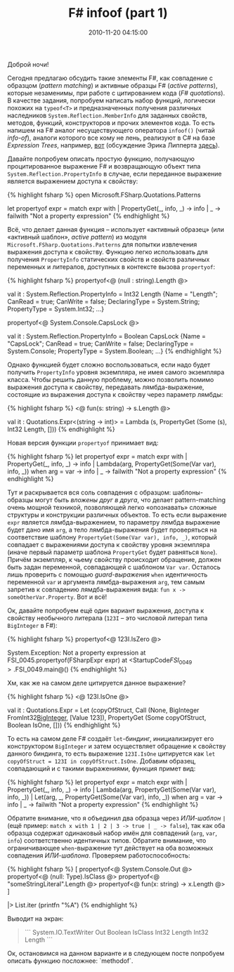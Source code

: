 ﻿---
layout: post
title: "F# infoof (part 1)"
date: 2010-11-20 04:15:00
categories: 1622690381
tags: fsharp infoof quotations patterns pattern-matching
---
Доброй ночи!

Сегодня предлагаю обсудить такие элементы F#, как совпадение с образцом (*pattern matching*) и активные образцы F# (*active patterns*), которые незаменимы, при работе с цитированием кода (*F# quotations*). В качестве задания, попробуем написать набор функций, логически похожих на `typeof<T>` и предназначенных получения различных наследников `System.Reflection.MemberInfo` для заданных свойств, методов, функций, конструкторов и прочих элементов кода. То есть напишем на F# аналог несуществующего оператора `infoof()` (читай *info-of*), аналоги которого все кому не лень, реализуют в C# на базе *Expression Trees*, например, [вот](http://codebetter.com/blogs/patricksmacchia/archive/2010/06/28/elegant-infoof-operators-in-c-read-info-of.aspx) (обсуждение Эрика Липперта [здесь](http://blogs.msdn.com/b/ericlippert/archive/2009/05/21/in-foof-we-trust-a-dialogue.aspx)).

Давайте попробуем описать простую функцию, получающую процитированное выражение F# и возвращающую объект типа `System.Reflection.PropertyInfo` в случае, если переданное выражение является выражением доступа к свойству:

{% highlight fsharp %}
open Microsoft.FSharp.Quotations.Patterns

let propertyof expr =
    match expr with
        | PropertyGet(_, info, _) -> info
        | _ -> failwith "Not a property expression"
{% endhighlight %}

Всё, что делает данная функция – использует «активный образец» (или «активный шаблон», *active pattern*) из модуля `Microsoft.FSharp.Quotations.Patterns` для попытки извлечения выражения доступа к свойству. Функцию легко использовать для получения `PropertyInfo` статических свойств и свойств различных переменных и литералов, доступных в контексте вызова `propertyof`:

{% highlight fsharp %}
propertyof<@ (null : string).Length @>

val it : System.Reflection.PropertyInfo =
  Int32 Length {Name = "Length";
                CanRead = true;
                CanWrite = false;
                DeclaringType = System.String;
                PropertyType = System.Int32; ...}

propertyof<@ System.Console.CapsLock @>

val it : System.Reflection.PropertyInfo =
  Boolean CapsLock {Name = "CapsLock";
                    CanRead = true;
                    CanWrite = false;
                    DeclaringType = System.Console;
                    PropertyType = System.Boolean; ...}
{% endhighlight %}

Однако функцией будет сложно воспользоваться, если надо будет получить `PropertyInfo` уровня экземпляра, не имея самого экземпляра класса. Чтобы решить данную проблему, можно позволить помимо выражения доступа к свойству, передавать лямбда-выражение, состоящие из выражения доступа к свойству через параметр лямбды:

{% highlight fsharp %}
<@ fun(s: string) -> s.Length @>

val it : Quotations.Expr<(string -> int)> =
  Lambda (s, PropertyGet (Some (s), Int32 Length, []))
{% endhighlight %}

Новая версия функции `propertyof` принимает вид:

{% highlight fsharp %}
let propertyof expr =
    match expr with
        | PropertyGet(_, info, _) -> info
        | Lambda(arg, PropertyGet(Some(Var var), info, _))
            when arg = var -> info
        | _ -> failwith "Not a property expression"
{% endhighlight %}

Тут и раскрывается вся соль совпадения с образцом: шаблоны-образцы могут быть *вложены друг в друга*, что делает pattern-matching очень мощной техникой, позволяющей легко «опознавать» сложные структуры и конструкции различных объектов. То есть если выражение `expr` является лямбда-выражением, то параметру лямбда выражение будет дано имя `arg`, а тело лямбда-выражения будет проверяться на соответствие шаблону `PropertyGet(Some(Var var), info, _)`, который совпадает с выражениями доступа к свойству уровня экземпляра (иначе первый параметр шаблона `PropertyGet` будет равняться `None`). Причём экземпляр, к чьему свойству происходит обращение, должен быть задан переменной, совпадающей с шаблоном `Var var`. Осталось лишь проверить с помощью *guard-выражения* `when` идентичность переменной `var` и аргумента лямбда-выражения `arg`, тем самым запретив к совпадению лямдба-выражения вида: `fun x -> someOtherVar.Property`. Вот и всё!

Ок, давайте попробуем ещё один вариант выражения, доступа к свойству необычного литерала (`123I` – это числовой литерал типа `BigInteger` в F#):

{% highlight fsharp %}
propertyof<@ 123I.IsZero @>

System.Exception: Not a property expression
   at FSI_0045.propertyof(FSharpExpr expr)
   at <StartupCode$FSI_0049>.$FSI_0049.main@()
{% endhighlight %}

Хм, как же на самом деле цитируется данное выражение?

{% highlight fsharp %}
<@ 123I.IsOne @>

val it : Quotations.Expr<bool> =
  Let (copyOfStruct,
     Call (None, BigInteger FromInt32[BigInteger](Int32), [Value 123]),
     PropertyGet (Some copyOfStruct, Boolean IsOne, []))
{% endhighlight %}

То есть на самом деле F# создаёт `let`-биндинг, инициализирует его конструктором `BigInteger` и затем осуществляет обращение к свойству данного биндинга, то есть выражение `123I.IsOne` цитируется как `let copyOfStruct = 123I in copyOfStruct.IsOne`. Добавим образец, совпадающий и с такими выражениями, функция примет вид:

{% highlight fsharp %}
let propertyof expr =
    match expr with
        | PropertyGet(_, info, _) -> info
        | Lambda(arg, PropertyGet(Some(Var var), info, _))
        | Let(arg, _, PropertyGet(Some(Var var), info, _))
            when arg = var -> info
        | _ -> failwith "Not a property expression"
{% endhighlight %}

Обратите внимание, что я объединил два образца через *ИЛИ-шаблон* `|` (ещё пример: `match x with 1 | 2 | 3 -> true | _ -> false`), так как оба образца содержат одинаковый набор имён для совпадений (`arg`, `var`, `info`) соответственно идентичных типов. Обратите внимание, что ограничивающее `when`-выражение тут действует на оба возможных совпадения *ИЛИ-шаблона*. Проверяем работоспособность:

{% highlight fsharp %}
[ propertyof<@ System.Console.Out @>
  propertyof<@ (null: Type).IsClass @>
  propertyof<@ "someStringLiteral".Length @>
  propertyof<@ fun(x: string) -> x.Length @> ]

|> List.iter (printfn "%A")
{% endhighlight %}

Выводит на экран:

<blockquote>
```
System.IO.TextWriter Out
Boolean IsClass
Int32 Length
Int32 Length
```
</blockquote>
Ок, остановимся на данном варианте и в следующем посте попробуем описать функцию посложнее: `methodof`.